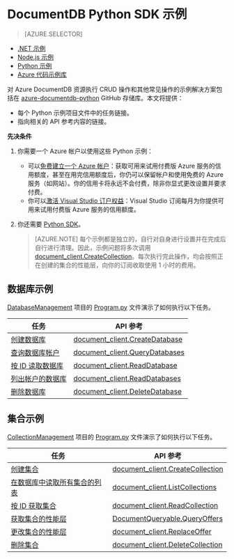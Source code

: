 <properties 
	pageTitle="DocumentDB 的 NoSQL Python 示例 | Azure" 
	description="在 github 上找到 NoSQL Python 示例用于 DocumentDB 中的普通任务，包括 NoSQL 数据库中的 JSON 文档的 CRUD 操作。" 
	keywords="Python 示例"
	services="documentdb" 
	authors="aliuy" 
	manager="jhubbard" 
	editor="monicar" 
	documentationCenter="python"/>

<tags 
	ms.service="documentdb" 
	ms.date="04/18/2016" 
	wacn.date=""/>


# DocumentDB Python SDK 示例

> [AZURE.SELECTOR]
- [.NET 示例](/documentation/articles/documentdb-dotnet-samples/)
- [Node.js 示例](/documentation/articles/documentdb-nodejs-samples/)
- [Python 示例](/documentation/articles/documentdb-python-samples/)
- [Azure 代码示例库](https://azure.microsoft.com/documentation/samples/?service=documentdb)

对 Azure DocumentDB 资源执行 CRUD 操作和其他常见操作的示例解决方案包括在 [azure-documentdb-python](https://github.com/Azure/azure-documentdb-python/tree/master/samples) GitHub 存储库。本文将提供：

- 每个 Python 示例项目文件中的任务链接。
- 指向相关的 API 参考内容的链接。

**先决条件**

1. 你需要一个 Azure 帐户以使用这些 Python 示例：
    - 可以[免费建立一个 Azure 帐户](https://azure.microsoft.com/pricing/free-trial/)：获取可用来试用付费版 Azure 服务的信用额度，甚至在用完信用额度后，你仍可以保留帐户和使用免费的 Azure 服务（如网站）。你的信用卡将永远不会付费，除非你显式更改设置并要求付费。
   - 你可以[激活 Visual Studio 订户权益](https://azure.microsoft.com/pricing/member-offers/msdn-benefits-details/)：Visual Studio 订阅每月为你提供可用来试用付费版 Azure 服务的信用额度。
2. 你还需要 [Python SDK](/documentation/articles/documentdb-sdk-python/)。

    > [AZURE.NOTE] 每个示例都是独立的，自行对自身进行设置并在完成后自行进行清理。因此，示例问题将多次调用 [document\_client.CreateCollection](http://azure.github.io/azure-documentdb-python/api/pydocumentdb.document_client.html)。每次执行完此操作，均会按照正在创建的集合的性能层，向你的订阅收取使用 1 小时的费用。

## 数据库示例

[DatabaseManagement](https://github.com/Azure/azure-documentdb-python/tree/master/samples/DatabaseManagement) 项目的 [Program.py](https://github.com/Azure/azure-documentdb-python/tree/master/samples/DatabaseManagement/Program.py) 文件演示了如何执行以下任务。

任务 | API 参考
--- | ---
[创建数据库](https://github.com/Azure/azure-documentdb-python/blob/d78170214467e3ab71ace1a7400f5a7fa5a7b5b0/samples/DatabaseManagement/Program.py#L65-L76) | [document\_client.CreateDatabase](http://azure.github.io/azure-documentdb-python/api/pydocumentdb.document_client.html)
[查询数据库帐户](https://github.com/Azure/azure-documentdb-python/blob/d78170214467e3ab71ace1a7400f5a7fa5a7b5b0/samples/DatabaseManagement/Program.py#L49-L62) | [document\_client.QueryDatabases](http://azure.github.io/azure-documentdb-python/api/pydocumentdb.document_client.html)
[按 ID 读取数据库](https://github.com/Azure/azure-documentdb-python/blob/d78170214467e3ab71ace1a7400f5a7fa5a7b5b0/samples/DatabaseManagement/Program.py#L79-L96) | [document\_client.ReadDatabase](http://azure.github.io/azure-documentdb-python/api/pydocumentdb.document_client.html)
[列出帐户的数据库](https://github.com/Azure/azure-documentdb-python/blob/d78170214467e3ab71ace1a7400f5a7fa5a7b5b0/samples/DatabaseManagement/Program.py#L99-L110) | [document\_client.ReadDatabases](http://azure.github.io/azure-documentdb-python/api/pydocumentdb.document_client.html)
[删除数据库](https://github.com/Azure/azure-documentdb-python/blob/d78170214467e3ab71ace1a7400f5a7fa5a7b5b0/samples/DatabaseManagement/Program.py#L113-L126) | [document\_client.DeleteDatabase](http://azure.github.io/azure-documentdb-python/api/pydocumentdb.document_client.html)

## 集合示例 

[CollectionManagement](https://github.com/Azure/azure-documentdb-python/tree/master/samples/CollectionManagement) 项目的 [Program.py](https://github.com/Azure/azure-documentdb-python/tree/master/samples/CollectionManagement/Program.py) 文件演示了如何执行以下任务。

任务 | API 参考
--- | ---
[创建集合](https://github.com/Azure/azure-documentdb-python/blob/d78170214467e3ab71ace1a7400f5a7fa5a7b5b0/samples/CollectionManagement/Program.py#L84-L135) | [document\_client.CreateCollection](http://azure.github.io/azure-documentdb-python/api/pydocumentdb.document_client.html#CreateCollection)
[在数据库中读取所有集合的列表](https://github.com/Azure/azure-documentdb-python/blob/d78170214467e3ab71ace1a7400f5a7fa5a7b5b0/samples/CollectionManagement/Program.py#L198-L225) | [document\_client.ListCollections](http://azure.github.io/azure-documentdb-python/api/pydocumentdb.document_client.html#CreateCollection)
[按 ID 获取集合](https://github.com/Azure/azure-documentdb-python/blob/d78170214467e3ab71ace1a7400f5a7fa5a7b5b0/samples/CollectionManagement/Program.py#L178-L195) | [document\_client.ReadCollection](http://azure.github.io/azure-documentdb-python/api/pydocumentdb.document_client.html#CreateCollection)
[获取集合的性能层](https://github.com/Azure/azure-documentdb-python/blob/d78170214467e3ab71ace1a7400f5a7fa5a7b5b0/samples/CollectionManagement/Program.py#L139-L161) | [DocumentQueryable.QueryOffers](http://azure.github.io/azure-documentdb-python/api/pydocumentdb.document_client.html#CreateCollection)
[更改集合的性能层](https://github.com/Azure/azure-documentdb-python/blob/d78170214467e3ab71ace1a7400f5a7fa5a7b5b0/samples/CollectionManagement/Program.py#L163-L175) | [document\_client.ReplaceOffer](http://azure.github.io/azure-documentdb-python/api/pydocumentdb.document_client.html#CreateCollection)
[删除集合](https://github.com/Azure/azure-documentdb-python/blob/d78170214467e3ab71ace1a7400f5a7fa5a7b5b0/samples/CollectionManagement/Program.py#L212-L225) | [document\_client.DeleteCollection](http://azure.github.io/azure-documentdb-python/api/pydocumentdb.document_client.html#CreateCollection)

<!---HONumber=Mooncake_0808_2016-->
